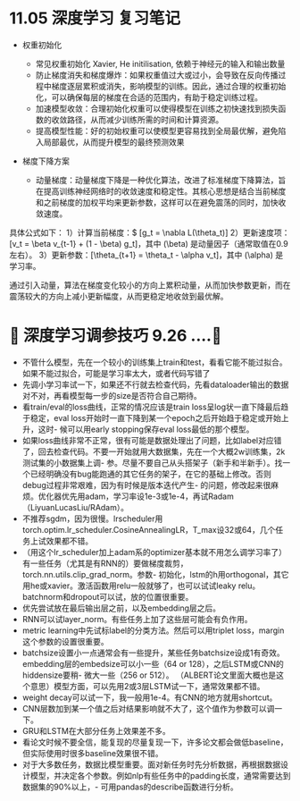 # 11.05 深度学习 复习笔记
- 权重初始化
  - 常见权重初始化 Xavier, He initilisation, 依赖于神经元的输入和输出数量
  - 防止梯度消失和梯度爆炸：如果权重值过大或过小，会导致在反向传播过程中梯度逐层累积或消失，影响模型的训练。因此，通过合理的权重初始化，可以确保每层的梯度在合适的范围内，有助于稳定训练过程。 
  - 加速模型收敛：合理初始化权重可以使得模型在训练之初快速找到损失函数的收敛路径，从而减少训练所需的时间和计算资源。
  - 提高模型性能：好的初始权重可以使模型更容易找到全局最优解，避免陷入局部最优，从而提升模型的最终预测效果

- 梯度下降方案
  - 动量梯度：动量梯度下降是一种优化算法，改进了标准梯度下降算法，旨在提高训练神经网络时的收敛速度和稳定性。其核心思想是结合当前梯度和之前梯度的加权平均来更新参数，这样可以在避免震荡的同时，加快收敛速度。

具体公式如下： 1）计算当前梯度：$ [g_t = \nabla L(\theta_t)] 2）更新速度项：[v_t = \beta v_{t-1} + (1 - \beta) g_t]，其中 (\beta) 是动量因子（通常取值在0.9左右）。 3）更新参数：[\theta_{t+1} = \theta_t - \alpha v_t]，其中 (\alpha) 是学习率。

通过引入动量，算法在梯度变化较小的方向上累积动量，从而加快参数更新，而在震荡较大的方向上减小更新幅度，从而更稳定地收敛到最优解。 

#  🍺 深度学习调参技巧 9.26 ....🍺

- 不管什么模型，先在一个较小的训练集上train和test，看看它能不能过拟合。如果不能过拟合，可能是学习率太大，或者代码写错了  
- 先调小学习率试一下，如果还不行就去检查代码，先看dataloader输出的数据对不对，再看模型每一步的size是否符合自己期待。 
- 看train/eval的loss曲线，正常的情况应该是train loss呈log状一直下降最后趋于稳定，eval loss开始时一直下降到某一个epoch之后开始趋于稳定或开始上升，这时- 候可以用early stopping保存eval loss最低的那个模型。 
- 如果loss曲线非常不正常，很有可能是数据处理出了问题，比如label对应错了，回去检查代码。不要一开始就用大数据集，先在一个大概2w训练集，2k测试集的小数据集上调- 参。尽量不要自己从头搭架子（新手和半新手）。找一个已经明确没有bug能跑通的其它任务的架子，在它的基础上修改。否则debug过程非常艰难，因为有时候是版本迭代产生- 的问题，修改起来很麻烦。优化器优先用adam，学习率设1e-3或1e-4，再试Radam（LiyuanLucasLiu/RAdam）。 
- 不推荐sgdm，因为很慢。lrscheduler用torch.optim.lr_scheduler.CosineAnnealingLR，T_max设32或64，几个任务上试效果都不错。 
- （用这个lr_scheduler加上adam系的optimizer基本就不用怎么调学习率了）有一些任务（尤其是有RNN的）要做梯度裁剪，torch.nn.utils.clip_grad_norm。参数- 初始化，lstm的h用orthogonal，其它用he或xavier。激活函数用relu一般就够了，也可以试试leaky relu。batchnorm和dropout可以试，放的位置很重要。
- 优先尝试放在最后输出层之前，以及embedding层之后。
- RNN可以试layer_norm。有些任务上加了这些层可能会有负作用。
- metric learning中先试标label的分类方法。然后可以用triplet loss，margin这个参数的设置很重要。
- batchsize设置小一点通常会有一些提升，某些任务batchsize设成1有奇效。embedding层的embedsize可以小一些（64 or 128），之后LSTM或CNN的hiddensize要稍- 微大一些（256 or 512）。
（ALBERT论文里面大概也是这个意思）模型方面，可以先用2或3层LSTM试一下，通常效果都不错。 
- weight decay可以试一下，我一般用1e-4。有CNN的地方就用shortcut。
- CNN层数加到某一个值之后对结果影响就不大了，这个值作为参数可以调一下。
- GRU和LSTM在大部分任务上效果差不多。 
- 看论文时候不要全信，能复现的尽量复现一下，许多论文都会做低baseline，但实际使用时很多baseline效果很不错。 
- 对于大多数任务，数据比模型重要。面对新任务时先分析数据，再根据数据设计模型，并决定各个参数。例如nlp有些任务中的padding长度，通常需要达到数据集的90%以上，- 可用pandas的describe函数进行分析。